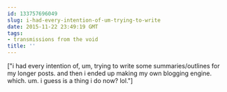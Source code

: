 ```yaml
---
id: 133757696049
slug: i-had-every-intention-of-um-trying-to-write
date: 2015-11-22 23:49:19 GMT
tags:
- transmissions from the void
title: ''
---
```

["i had every intention of, um, trying to write some summaries/outlines for my longer posts. and then i ended up making my own blogging engine. which. um. i guess is a thing i do now? lol."]